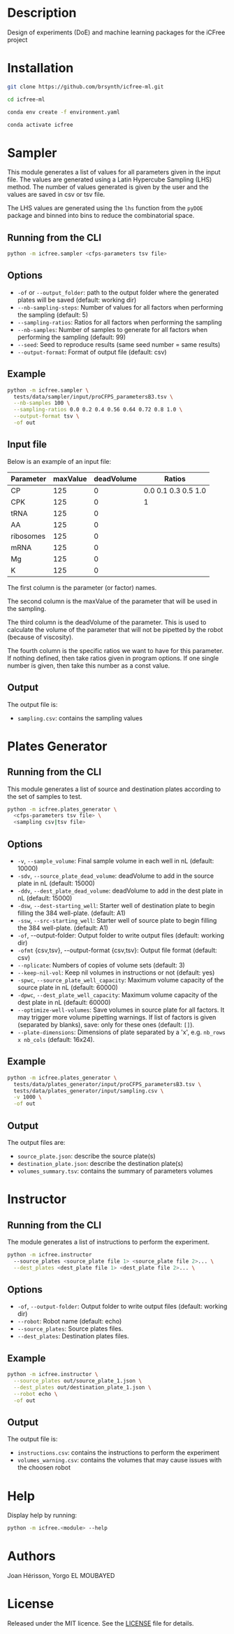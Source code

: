
# Description

Design of experiments (DoE) and machine learning packages for the iCFree project

# Installation

~~~bash
git clone https://github.com/brsynth/icfree-ml.git
~~~

~~~bash
cd icfree-ml
~~~

~~~bash
conda env create -f environment.yaml
~~~

~~~bash
conda activate icfree
~~~

# Sampler
This module generates a list of values for all parameters given in the input file. The values are generated using a Latin Hypercube Sampling (LHS) method. The number of values generated is given by the user and the values are saved in csv or tsv file.

The LHS values are generated using the `lhs` function from the `pyDOE` package and binned into bins to reduce the combinatorial space.

## Running from the CLI

~~~bash
python -m icfree.sampler <cfps-parameters tsv file>
~~~

## Options
<ul>
<li><code>-of</code> or <code>--output_folder</code>: path to the output folder where the generated plates will be saved (default: working dir)</li>
<li><code>--nb-sampling-steps</code>: Number of values for all factors when performing the sampling (default: 5)</li>
<li><code>--sampling-ratios</code>: Ratios for all factors when performing the sampling</li>
<li><code>--nb-samples</code>: Number of samples to generate for all factors when performing the sampling (default: 99)</li>
<li><code>--seed</code>: Seed to reproduce results (same seed number = same results)</li>
<li><code>--output-format</code>: Format of output file (default: csv)</li>
</ul>

## Example
~~~bash
python -m icfree.sampler \
  tests/data/sampler/input/proCFPS_parametersB3.tsv \
  --nb-samples 100 \
  --sampling-ratios 0.0 0.2 0.4 0.56 0.64 0.72 0.8 1.0 \
  --output-format tsv \
  -of out
~~~

## Input file

Below is an example of an input file:

|**Parameter**|**maxValue**|**deadVolume**|**Ratios**             |
|---------|--------|----------|-------------------|
|CP       |125     |0         |0.0 0.1 0.3 0.5 1.0|
|CPK      |125     |0         |1                  |
|tRNA     |125     |0         |                   |
|AA       |125     |0         |                   |
|ribosomes|125     |0         |                   |
|mRNA     |125     |0         |                   |
|Mg       |125     |0         |                   |
|K        |125     |0         |                   |

The first column is the parameter (or factor) names.

The second column is the maxValue of the parameter that will be used in the sampling.

The third column is the deadVolume of the parameter. This is used to calculate the volume of the parameter that will not be pipetted by the robot (because of viscosity).

The fourth column is the specific ratios we want to have for this parameter. If nothing defined, then take ratios given in program options. If one single number is given, then take this number as a const value.

## Output
The output file is:
<ul>
<li><code>sampling.csv</code>: contains the sampling values</li>
</ul>


# Plates Generator
## Running from the CLI
This module generates a list of source and destination plates according to the set of samples to test.

~~~bash
python -m icfree.plates_generator \
  <cfps-parameters tsv file> \
  <sampling csv|tsv file>
~~~

## Options
<ul>
  <li><code>-v</code>, <code>--sample_volume</code>: Final sample volume in each well in nL (default: 10000)</li>
  <li><code>-sdv</code>, <code>--source_plate_dead_volume</code>: deadVolume to add in the source plate in nL (default: 15000)</li>
  <li><code>-ddv</code>, <code>--dest_plate_dead_volume</code>: deadVolume to add in the dest plate in nL (default: 15000)</li>
  <li><code>-dsw</code>, <code>--dest-starting_well</code>: Starter well of destination plate to begin filling the 384 well-plate. (default: A1)</li>
  <li><code>-ssw</code>, <code>--src-starting_well</code>: Starter well of source plate to begin filling the 384 well-plate. (default: A1)</li>
  <li><code>-of</code>, --output-folder: Output folder to write output files (default: working dir)</li>
  <li><code>-ofmt</code> {csv,tsv}, --output-format {csv,tsv}: Output file format (default: csv)</li>
  <li><code>--nplicate</code>: Numbers of copies of volume sets (default: 3)</li>
  <li><code>--keep-nil-vol</code>: Keep nil volumes in instructions or not (default: yes)</li>
  <li><code>-spwc</code>, <code>--source_plate_well_capacity</code>: Maximum volume capacity of the source plate in nL (default: 60000)</li>
  <li><code>-dpwc</code>, <code>--dest_plate_well_capacity</code>: Maximum volume capacity of the dest plate in nL (default: 60000)</li>
  <li><code>--optimize-well-volumes</code>: Save volumes in source plate for all factors. It may trigger more volume pipetting warnings. If list of factors is given (separated by blanks), save: only for these ones (default: <code>[]</code>).</li>
  <li><code>--plate-dimensions</code>: Dimensions of plate separated by a 'x', e.g. <code>nb_rows x nb_cols</code> (default: 16x24).
</ul>

## Example
~~~bash
python -m icfree.plates_generator \
  tests/data/plates_generator/input/proCFPS_parametersB3.tsv \
  tests/data/plates_generator/input/sampling.csv \
  -v 1000 \
  -of out
~~~

## Output
The output files are:
<ul>
<li><code>source_plate.json</code>: describe the source plate(s)</li>
<li><code>destination_plate.json</code>: describe the destination plate(s)</li>
<li><code>volumes_summary.tsv</code>: contains the summary of parameters volumes</li>
</ul>



# Instructor
## Running from the CLI
The module generates a list of instructions to perform the experiment.

~~~bash
python -m icfree.instructor 
  --source_plates <source_plate file 1> <source_plate file 2>... \
  --dest_plates <dest_plate file 1> <dest_plate file 2>... \
~~~

## Options
<ul>
  <li><code>-of</code>, <code>--output-folder</code>: Output folder to write output files (default: working dir)</li>
  <li><code>--robot</code>: Robot name (default: echo)</li>
  <li><code>--source_plates</code>: Source plates files.</li>
  <li><code>--dest_plates</code>: Destination plates files.</li>
</ul>

## Example
~~~bash
python -m icfree.instructor \
  --source_plates out/source_plate_1.json \
  --dest_plates out/destination_plate_1.json \
  --robot echo \
  -of out
~~~

## Output
The output file is:
<ul>
<li><code>instructions.csv</code>: contains the instructions to perform the experiment</li>
<li><code>volumes_warning.csv</code>: contains the volumes that may cause issues with the choosen robot</li>
</ul>

# Help

Display help by running:
~~~bash
python -m icfree.<module> --help
~~~

# Authors

Joan Hérisson, Yorgo EL MOUBAYED

# License

Released under the MIT licence. See the [LICENSE](https://github.com/brsynth/icfree-ml/blob/main/LICENSE.md) file for details.

